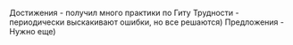 Достижения - получил много практики по Гиту
Трудности - периодически выскакивают ошибки, но все решаются)
Предложения - Нужно еще)